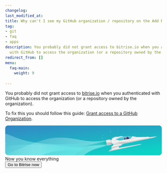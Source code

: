 ```yaml
---
changelog:
last_modified_at:
title: Why can't I see my GitHub organization / repository on the Add New App page?
tag:
- git
- faq
- apps
description: You probably did not grant access to bitrise.io when you authenticated
  with GitHub to access the organization (or a repository owned by the organization).
redirect_from: []
menu:
  faq-main:
    weight: 9

---
```

You probably did not grant access to [bitrise.io](https://www.bitrise.io) when you authenticated with GitHub to access the organization (or a repository owned by the organization).

To fix this you should follow this guide: [Grant access to a GitHub Organization](/faq/grant-access-to-github-organization).

<div class="banner">
	<img src="/assets/images/banner-bg-888x170.png" style="border: none;">
	<div class="deploy-text">Now you know everything</div>
	<a target="_blank" href="https://app.bitrise.io/dashboard/builds"><button class="button">Go to Bitrise now</button></a>
</div>